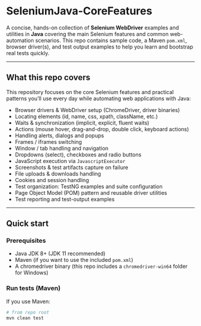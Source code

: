 # SeleniumJava-CoreFeatures

A concise, hands-on collection of **Selenium WebDriver** examples and utilities in **Java** covering the main Selenium features and common web-automation scenarios. This repo contains sample code, a Maven `pom.xml`, browser driver(s), and test output examples to help you learn and bootstrap real tests quickly.

---

## What this repo covers
This repository focuses on the core Selenium features and practical patterns you’ll use every day while automating web applications with Java:

- Browser drivers & WebDriver setup (ChromeDriver, driver binaries)
- Locating elements (id, name, css, xpath, className, etc.)
- Waits & synchronization (implicit, explicit, fluent waits)
- Actions (mouse hover, drag-and-drop, double click, keyboard actions)
- Handling alerts, dialogs and popups
- Frames / iframes switching
- Window / tab handling and navigation
- Dropdowns (select), checkboxes and radio buttons
- JavaScript execution via `JavascriptExecutor`
- Screenshots & test artifacts capture on failure
- File uploads & downloads handling
- Cookies and session handling
- Test organization: TestNG examples and suite configuration
- Page Object Model (POM) pattern and reusable driver utilities
- Test reporting and test-output examples

---

## Quick start

### Prerequisites
- Java JDK 8+ (JDK 11 recommended)  
- Maven (if you want to use the included `pom.xml`)  
- A chromedriver binary (this repo includes a `chromedriver-win64` folder for Windows)

### Run tests (Maven)
If you use Maven:
```bash
# from repo root
mvn clean test
